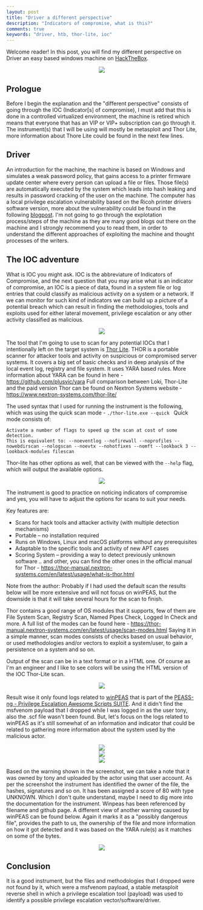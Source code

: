 ```yaml
---
layout: post
title: "Driver a different perspective"
description: "Indicators of compromise, what is this?"
comments: true
keywords: "driver, htb, thor-lite, ioc"
---
```



Welcome reader! In this post, you will find my different perspective on Driver an easy based windows machine on [HackTheBox](https://hackthebox.com). 


<div style="text-align: center"><img src="/assets/images/post2_driver_machine.png"></div>

## Prologue

Before I begin the explanation and the "different perspective" consists of going through the IOC (Indicator[s] of compromise), I must add that this is done in a controlled virtualized environment, the machine is retired which means that everyone that has an VIP or VIP+ subscription can go through it. The instrument(s) that I will be using will mostly be metasploit and Thor Lite, more information about Thore Lite could be found in the next few lines. 

## Driver

An introduction for the machine, the machine is based on Windows and simulates a weak password policy, that gains access to a printer firmware update center where every person can upload a file or files. Those file(s) are automatically executed by the system which leads into hash leaking and results in password cracking of the user on the machine. The computer has a local privilege escalation vulnerability based on the Ricoh printer drivers software version, more about the vulnerability could be found in the following [blogpost](https://www.pentagrid.ch/en/blog/local-privilege-escalation-in-ricoh-printer-drivers-for-windows-cve-2019-19363/). I'm not going to go through the explotation process/steps of the machine as they are many good blogs out there on the machine and I strongly recommend you to read them, in order to understand the different approaches of exploiting the machine and thought processes of the writers.

## The IOC adventure

What is IOC you might ask. IOC is the abbreviature of Indicators of Compromise, and the next question that you may arise what is an indicator of compromise, an IOC is a piece of data, found in a system file or log entries that could classify as malicious activity on a system or a network. If we can monitor for such kind of indicators we can build up a picture of a potential breach which can result in finding the methodologies, tools and exploits used for either lateral movement, privilege escalation or any other activity classified as malicious. 

<div style="text-align: center"><img src="/assets/images/post2_puzzle.png"></div>

The tool that I'm going to use to scan for any potential IOCs that I intentionally left on the target system is [Thor Lite](https://www.nextron-systems.com/thor-lite/i). THOR is a portable scanner for attacker tools and activity on suspicious or compromised server systems. It covers a big set of basic checks and in deep analysis of the local event log, registry and file system. It uses YARA based rules. More information about YARA can be found in here - https://github.com/plusvic/yara
Full comparison between Loki, Thor-Lite and the paid version Thor can be found on Nextron Systems website - https://www.nextron-systems.com/thor-lite/


The used syntax that I used for running the instrument is the following, which was using the quick scan mode - `./thor-lite.exe --quick `
Quick mode consists of:
```
Activate a number of flags to speed up the scan at cost of some detection.
This is equivalent to: --noeventlog --nofirewall --noprofiles --nowebdirscan --nologscan --noevtx --nohotfixes --nomft --lookback 3 --lookback-modules filescan
```
Thor-lite has other options as well, that can be viewed with the `--help` flag, which will output the available options.
<div style="text-align: center"><img src=/assets/images/post2_thor-option.png"></div>
  
The instrument is good to practice on noticing indicators of compromise and yes, you will have to adjust the options for scans to suit your needs.
 
Key features are:
  - Scans for hack tools and attacker activity (with multiple detection mechanisms)
  - Portable – no installation required
  - Runs on Windows, Linux and macOS platforms without any prerequisites
  - Adaptable to the specific tools and activity of new APT cases
  - Scoring System – providing a way to detect previously unknown software
.. and other, you can find the other ones in the official manual for Thor - https://thor-manual.nextron-systems.com/en/latest/usage/what-is-thor.html
 
Note from the author: Probably if I had used the default scan the results below will be more extensive and will not focus on winPEAS, but the downside is that it will take several hours for the scan to finish. 

Thor contains a good range of OS modules that it supports, few of them are File System Scan, Registry Scan, Named Pipes Check, Logged In Check and more. A full list of the modes can be found here - https://thor-manual.nextron-systems.com/en/latest/usage/scan-modes.html 
Saying it in a simple manner, scan modes consists of checks based on usual behavior, or used methodologies and/or vectors to exploit a system/user, to gain a persistence on a system and so on.
  
Output of the scan can be in a text format or in a HTML one. Of course as I'm an engineer and I like to see colors will be using the HTML version of the IOC Thor-Lite scan.

<div style="text-align: center"><img src="/assets/images/post2_IOC.png"></div>

Result wise it only found logs related to [winPEAS](https://github.com/carlospolop/PEASS-ng/tree/master/winPEAS) that is part of the [PEASS-ng - Privilege Escalation Awesome Scripts SUITE](https://github.com/carlospolop/PEASS-ng). And it didn't find the msfvenom payload that I dropped while I was logged in as the user tony, also the .scf file wasn't been found. But, let's focus on the logs related to winPEAS as it's still somewhat of an information and indicator that could be related to gathering more information about the system used by the malicious actor.

<div style="text-align: center"><img src="/assets/images/post2_thor-1.png"></div>
<div style="text-align: center"><img src="/assets/images/post2_thor-2.png"></div>
<div style="text-align: center"><img src="/assets/images/post2_thor-3.png"></div>

Based on the warning shown in the screenshot, we can take a note that it was owned by tony and uploaded by the actor using that user account. As per the screenshot the instrument has identified the owner of the file, the hashes, signatures and so on. It has been assigned a score of 80 with type UNKNOWN. Which I don't quite understand, maybe I need to dig more into the documentation for the instrument. Winpeas has been referenced by filename and github page. A different view of another warning caused by winPEAS can be found below. Again it marks it as a "possibly dangerous file", provides the path to us, the ownership of the file and more information on how it got detected and it was based on the YARA rule(s) as it matches on some of the bytes.

<div style="text-align: center"><img src="/assets/images/post2_files.png"></div>

## Conclusion

It is a good instrument, but the files and methodologies that I dropped were not found by it, which were a msfvenom payload, a stable metasploit reverse shell in which a privilege escalation tool (payload) was used to identify a possible privilege escalation vector/software/driver.
